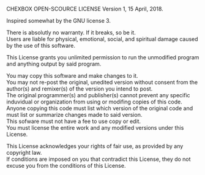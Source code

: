 CHEXBOX OPEN-SCOURCE LICENSE
                       Version 1, 15 April, 2018.

Inspired somewhat by the GNU license 3.

There is absolutly no warranty. If it breaks, so be it.  
Users are liable for physical, emotional, social, and spiritual damage caused by the use of this software.  

This License grants you unlimited permission to run the unmodified program and anything output by said program.  
 
You may copy this software and make changes to it.  
You may not re-post the original, unedited version without consent from the author(s) and remixer(s) of the version you intend to post.  
The original programmer(s) and publisher(s) cannot prevent any specific induvidual or organization from using or modifing copies of this code.  
Anyone copying this code must list which version of the original code and must list or summarize changes made to said version.  
This sofware must not have a fee to use copy or edit.  
You must license the entire work and any modified versions under this License.  

This License acknowledges your rights of fair use, as provided by any copyright law.  
If conditions are imposed on you that contradict this License, they do not excuse you from the conditions of this License.  
  
